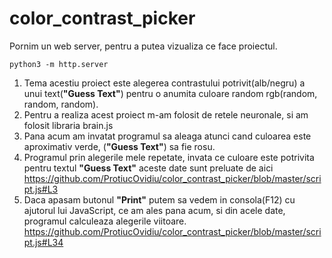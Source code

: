 # color_contrast_picker
Pornim un web server, pentru a putea vizualiza ce face proiectul.
 ```python3
 python3 -m http.server
 ```
1. Tema acestiu proiect este alegerea contrastului potrivit(alb/negru) a unui text(**"Guess Text"**) pentru o anumita culoare random rgb(random, random, random).
2. Pentru a realiza acest proiect m-am folosit de retele neuronale, si am folosit libraria brain.js
3. Pana acum am invatat programul sa aleaga atunci cand culoarea este aproximativ verde, (**"Guess Text"**) sa fie rosu.
4. Programul prin alegerile mele repetate, invata ce culoare este potrivita pentru textul **"Guess Text"** aceste date sunt preluate de aici https://github.com/ProtiucOvidiu/color_contrast_picker/blob/master/script.js#L3
5. Daca apasam butonul **"Print"** putem sa vedem in consola(F12) cu ajutorul lui JavaScript, ce am ales pana acum, si din acele date, programul calculeaza alegerile viitoare. https://github.com/ProtiucOvidiu/color_contrast_picker/blob/master/script.js#L34
